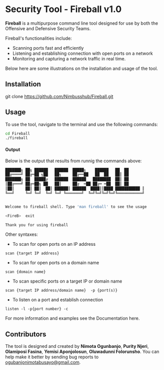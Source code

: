 # Security Tool - Fireball v1.0

**Fireball** is a multipurpose command line tool designed for use by both the Offensive and Defensive Security Teams.

Fireball's functionalities include:
* Scanning ports fast and efficiently
* Listening and establishing connection with open ports on a network 
* Monitoring and capturing a network traffic in real time. 

Below here are some illustrations on the installation and usage of the tool.

## Installation

git clone https://github.com/Nimbusshub/Fireball.git

## Usage

To use the tool, navigate to the terminal and use the following commands:

```bash
cd Fireball
./fireball

```

#### Output
Below is the output that results from runnig the commands above:

```bash
███████╗ ██╗ ██████   ██████  █████╗    ██████   ██  ██
██╔════╝ ██╔═██ ╗██   ██╗     ██╔══██   ██  ██   ██║ ██
███████╗ ██  █████╔   ██████  ██████   ████████  ██║ ██
║██╔═══╝ ██╔═██╗ ██   ██║     ██╔  ═██ ██╔═ ═██  ██║ ██
║██║     ██║ ██║  ██║ ██████║ ██████  ████║║████ ███████████ ║
╚══╝     ╚═╝ ╚═╝  ╚═╝ ╚═╝ ╚═══════╝  ╚═╝╚═╝╚═╝╚═╝╚═══════════╝


Welcome to fireball shell. Type 'man fireball' to see the usage

<FireB>  exit

Thank you for using fireball
```
Other syntaxes:

* To scan for open ports on an IP address 
```
scan {target IP address}
```
* To scan for open ports on a domain name
```
scan {domain name}
```
* To scan specific ports on a target IP or domain name
```
scan {target IP address/domain name}  -p {port(s)}
```
* To listen on a port and establish connection
```
listen -l -p{port number} -c 
```

For more information and examples see the Documentation here. 

## Contributors

The tool is designed and created by **Nimota Ogunbanjo**, **Purity Njeri**, **Olamiposi Fasina**, **Yemisi Aponjolosun**, **Oluwadunni Folorunsho**. You can help make it better by sending bug reports to ogubanjonimotabusayo@gmail.com. 
